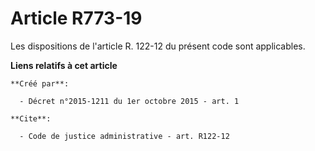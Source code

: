 # Article R773-19

Les dispositions de l'article R. 122-12 du présent code sont applicables.

**Liens relatifs à cet article**

	**Créé par**:

	  - Décret n°2015-1211 du 1er octobre 2015 - art. 1

	**Cite**:

	  - Code de justice administrative - art. R122-12

